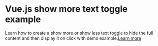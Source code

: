 # Vue.js show more text toggle example

Learn how to create a show more or show less text toggle to hide the full content and then display it on click with demo example.[Learn more](https://www.nightprogrammer.com/vue-js/how-to-toggle-show-more-and-show-less-text-in-vue-js-example/)
